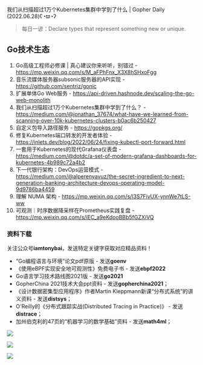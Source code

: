 我们从扫描超过1万个Kubernetes集群中学到了什么 | Gopher Daily (2022.06.28)ʕ◔ϖ◔ʔ

>每日一谚：Declare types that represent something new or unique.

## Go技术生态

1. Go高级工程师必修课 | 真心建议你来听听，别错过 - https://mp.weixin.qq.com/s/M_aFPhFnx_X3X8hSHxoFgg
2. 音乐流媒体服务器subsonic服务器的API实现 - https://github.com/sentriz/gonic
3. 扩展单体Go Web服务 - https://api-driven.hashnode.dev/scaling-the-go-web-monolith
4. 我们从扫描超过1万个Kubernetes集群中学到了什么？ - https://medium.com/@jonathan_37674/what-have-we-learned-from-scanning-over-10k-kubernetes-clusters-b0ac6b250427
5. 自定义包导入路径服务 - https://gopkgs.org/
6. 修复Kubernetes端口转发的开发者体验 - https://inlets.dev/blog/2022/06/24/fixing-kubectl-port-forward.html
7. 一套用于Kubernetes的现代Grafana仪表盘 - https://medium.com/@dotdc/a-set-of-modern-grafana-dashboards-for-kubernetes-4b989c72a4b2
8. 下一代银行架构：DevOps运营模式 - https://medium.com/@alperenyavuz/the-secret-ingredient-to-next-generation-banking-architecture-devops-operating-model-9d9786ba4459
9. 理解 NUMA 架构 - https://mp.weixin.qq.com/s/l3S7FivUX-ynnWe7tLS-ww
10. 可观测｜时序数据降采样在Prometheus实践复盘 - https://mp.weixin.qq.com/s/iEC_a9eKdooBBb5fGZXiVQ 

### 资料下载

关注公众号**iamtonybai**，发送特定关键字获取对应精品资料！

* “Go编程语言与环境”论文pdf原版 - 发送**goenv**
* 《使用eBPF实现安全地可观测性》免费电子书 - 发送**ebpf2022**
* Go语言学习技术路线图2021版 - 发送**go2021**
* GopherChina 2021技术大会ppt资料 - 发送**gopherchina2021**；
* 《设计数据密集型应用程序》作者Martin Kleppmann新课“分布式系统”的讲义资料 - 发送**distsys**；
* O'Reilly的《分布式跟踪实战(Distributed Tracing in Practice)》 - 发送**distrace**；
* 加州伯克利的47页的“机器学习的数学基础”资料 - 发送**math4ml**；

![](https://mmbiz.qpic.cn/mmbiz_png/cH6WzfQ94mb54jsFJZ3Knmz8obUsf3PBShthmdSw5E01TcYmUReGkj0BWpxHak1HlnlzHvLmKax53YSGr7aNlA/0?wx_fmt=png)

![](https://mmbiz.qpic.cn/mmbiz_png/cH6WzfQ94mZsOgPXTXZgWiaE03ib9r9WFJXC6xJCA5Y6VSesOZqlGxYfODibvR7UPGxiaM7SZZNQZkRtggPXEfBdwQ/0?wx_fmt=png)

![](https://mmbiz.qpic.cn/mmbiz_png/cH6WzfQ94mb54jsFJZ3Knmz8obUsf3PBrSoqeMvoWCticN2cpU64fJ0FYQdXJhP7ia7WRh8628uOAsQYeE2NibRRw/0?wx_fmt=png)

